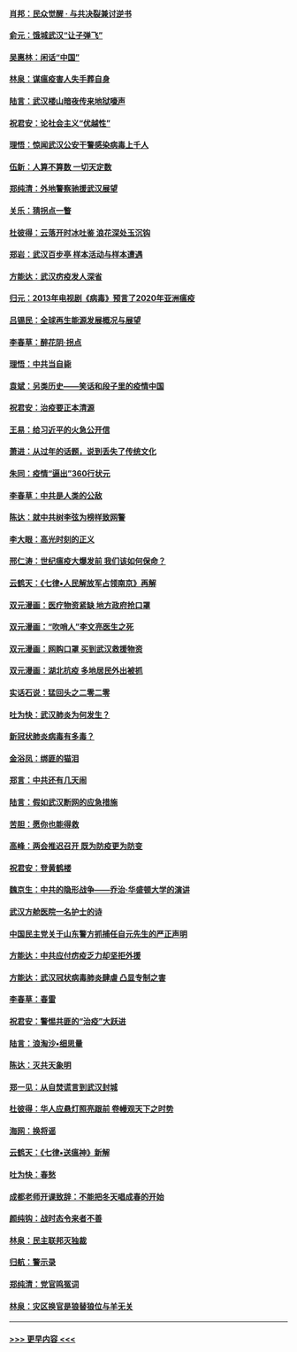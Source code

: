 #### [肖邦：民众觉醒 · 与共决裂兼讨逆书](../pages/nsc993/n11898435.md?t=02270631) 
#### [俞元：饿城武汉“让子弹飞”](../pages/nsc993/n11898344.md?t=02270631) 
#### [吴惠林：闲话“中国”](../pages/nsc993/n11898182.md?t=02270631) 
#### [林泉：谋瘟疫害人失手葬自身](../pages/nsc993/n11897892.md?t=02270631) 
#### [陆言：武汉楼山暗夜传来地狱嚎声](../pages/nsc993/n11897033.md?t=02270631) 
#### [祝君安：论社会主义“优越性”](../pages/nsc993/n11897005.md?t=02270631) 
#### [理悟：惊闻武汉公安干警感染病毒上千人](../pages/nsc993/n11896947.md?t=02270631) 
#### [伍新：人算不算数 一切天定数](../pages/nsc993/n11893372.md?t=02270631) 
#### [郑纯清：外地警察驰援武汉展望](../pages/nsc993/n11893115.md?t=02270631) 
#### [关乐：猜拐点一瞥](../pages/nsc993/n11893020.md?t=02270631) 
#### [杜彼得：云落开时冰吐鉴 浪花深处玉沉钩](../pages/nsc993/n11892107.md?t=02270631) 
#### [郑岩：武汉百步亭 样本活动与样本遭遇](../pages/nsc993/n11892310.md?t=02270631) 
#### [方能达：武汉疠疫发人深省](../pages/nsc993/n11891376.md?t=02270631) 
#### [归元：2013年电视剧《病毒》预言了2020年亚洲瘟疫](../pages/nsc993/n11891126.md?t=02270631) 
#### [吕锡民：全球再生能源发展概况与展望](../pages/nsc993/n11890613.md?t=02270631) 
#### [李春草：醉花阴·拐点](../pages/nsc993/n11890567.md?t=02270631) 
#### [理悟：中共当自毙](../pages/nsc993/n11890559.md?t=02270631) 
#### [袁斌：另类历史——笑话和段子里的疫情中国](../pages/nsc993/n11889243.md?t=02270631) 
#### [祝君安：治疫要正本清源](../pages/nsc993/n11889085.md?t=02270631) 
#### [王易：给习近平的火急公开信](../pages/nsc993/n11888225.md?t=02270631) 
#### [萧进：从过年的话题，说到丢失了传统文化](../pages/nsc993/n11887732.md?t=02270631) 
#### [朱同：疫情“逼出”360行状元](../pages/nsc993/n11887678.md?t=02270631) 
#### [李春草：中共是人类的公敌](../pages/nsc993/n11887656.md?t=02270631) 
#### [陈达：就中共树李弦为榜样致网警](../pages/nsc993/n11887625.md?t=02270631) 
#### [李大眼：高光时刻的正义](../pages/nsc993/n11887585.md?t=02270631) 
#### [邢仁涛：世纪瘟疫大爆发前 我们该如何保命？](../pages/nsc993/n11887535.md?t=02270631) 
#### [云鹤天：《七律▪人民解放军占领南京》再解](../pages/nsc993/n11887524.md?t=02270631) 
#### [双元漫画：医疗物资紧缺 地方政府抢口罩](../pages/nsc993/n11884744.md?t=02270631) 
#### [双元漫画：“吹哨人”李文亮医生之死](../pages/nsc993/n11884705.md?t=02270631) 
#### [双元漫画：网购口罩 买到武汉救援物资](../pages/nsc993/n11884670.md?t=02270631) 
#### [双元漫画：湖北抗疫 多地居民外出被抓](../pages/nsc993/n11884643.md?t=02270631) 
#### [实话石说：猛回头之二零二零](../pages/nsc993/n11883968.md?t=02270631) 
#### [吐为快：武汉肺炎为何发生？](../pages/nsc993/n11882180.md?t=02270631) 
#### [新冠状肺炎病毒有多毒？](../pages/nsc993/n11881790.md?t=02270631) 
#### [金浴凤：绑匪的猫泪](../pages/nsc993/n11880664.md?t=02270631) 
#### [郑言：中共还有几天闹](../pages/nsc993/n11880645.md?t=02270631) 
#### [陆言：假如武汉断网的应急措施](../pages/nsc993/n11880619.md?t=02270631) 
#### [苦胆：愿你也能得救](../pages/nsc993/n11880601.md?t=02270631) 
#### [高峰：两会推迟召开  既为防疫更为防变](../pages/nsc993/n11879977.md?t=02270631) 
#### [祝君安：登黄鹤楼](../pages/nsc993/n11880583.md?t=02270631) 
#### [魏京生：中共的隐形战争——乔治‧华盛顿大学的演讲](../pages/nsc993/n11879765.md?t=02270631) 
#### [武汉方舱医院一名护士的诗](../pages/nsc993/n11878480.md?t=02270631) 
#### [中国民主党关于山东警方抓捕任自元先生的严正声明](../pages/nsc993/n11877506.md?t=02270631) 
#### [方能达：中共应付疠疫乏力却坚拒外援](../pages/nsc993/n11877497.md?t=02270631) 
#### [方能达：武汉冠状病毒肺炎肆虐 凸显专制之害](../pages/nsc993/n11877475.md?t=02270631) 
#### [李春草：春雷](../pages/nsc993/n11876287.md?t=02270631) 
#### [祝君安：警惕共匪的“治疫”大跃进](../pages/nsc993/n11876084.md?t=02270631) 
#### [陆言：浪淘沙•细思量](../pages/nsc993/n11876071.md?t=02270631) 
#### [陈达：灭共天象明](../pages/nsc993/n11876063.md?t=02270631) 
#### [郑一见：从自焚谎言到武汉封城](../pages/nsc993/n11875621.md?t=02270631) 
#### [杜彼得：华人应悬灯照亮跟前 卷幔观天下之时势](../pages/nsc993/n11874822.md?t=02270631) 
#### [海网：换将谣](../pages/nsc993/n11873712.md?t=02270631) 
#### [云鹤天：《七律▪送瘟神》新解](../pages/nsc993/n11873598.md?t=02270631) 
#### [吐为快：春愁](../pages/nsc993/n11872801.md?t=02270631) 
#### [成都老师开课致辞：不能把冬天唱成春的开始](../pages/nsc993/n11872653.md?t=02270631) 
#### [颜纯钩：战时态令来者不善](../pages/nsc993/n11872011.md?t=02270631) 
#### [林泉：民主联邦灭独裁](../pages/nsc993/n11870998.md?t=02270631) 
#### [归航：警示录](../pages/nsc993/n11870963.md?t=02270631) 
#### [郑纯清：党官鸣冤词](../pages/nsc993/n11870938.md?t=02270631) 
#### [林泉：灾区换官是狼替狼位与羊无关](../pages/nsc993/n11870896.md?t=02270631) 

----
#### [ >>> 更早内容 <<< ](../indexes/nsc993-earlier.md)
